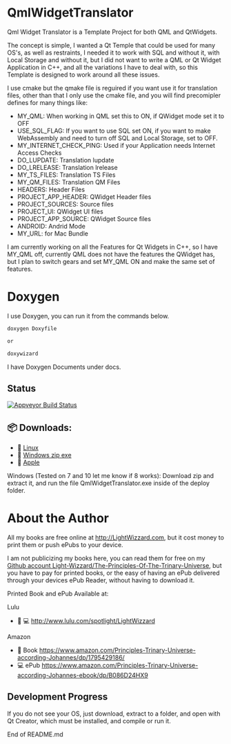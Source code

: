 # QmlWidgetTranslator

Qml Widget Translator is a Template Project for both QML and QtWidgets.

The concept is simple, I wanted a Qt Temple that could be used for many OS's,
as well as restraints, I needed it to work with SQL and without it, 
with Local Storage and without it, 
but I did not want to write a QML or Qt Widget Application in C++, 
and all the variations I have to deal with,
so this Template is designed to work around all these issues.

I use cmake but the qmake file is reguired if you want use it for translation files, 
other than that I only use the cmake file, and you will find precomipler defines for many things like:

* MY_QML: When working in QML set this to ON, if QWidget mode set it to OFF
* USE_SQL_FLAG: If you want to use SQL set ON, if you want to make WebAssembly and need to turn off SQL and Local Storage, set to OFF.
* MY_INTERNET_CHECK_PING: Used if your Application needs Internet Access Checks
* DO_LUPDATE: Translation lupdate
* DO_LRELEASE: Translation lrelease
* MY_TS_FILES: Translation TS Files
* MY_QM_FILES: Translation QM Files
* HEADERS: Header Files
* PROJECT_APP_HEADER: QWidget Header files
* PROJECT_SOURCES: Source files
* PROJECT_UI: QWidget UI files
* PROJECT_APP_SOURCE: QWidget Source files
* ANDROID: Andrid Mode
* MY_URL: for Mac Bundle

I am currently working on all the Features for Qt Widgets in C++, so I have MY_QML off, 
currently QML does not have the features the QWidget has,
but I plan to switch gears and set MY_QML ON and make the same set of features.

# Doxygen

I use Doxygen, you can run it from the commands below.

```bash
doxygen Doxyfile 

or

doxywizard
```

I have Doxygen Documents under docs.



## Status

[![Appveyor Build Status](https://ci.appveyor.com/api/projects/status/j7htumuwfx31elf6?svg=true)](https://ci.appveyor.com/project/Light-Wizzard/QmlWidgetTranslator)

## :package: **Downloads:**

- :penguin: [Linux](https://github.com/Light-Wizzard/QmlWidgetTranslator/releases/download/continuous/QmlWidgetTranslator-x86_64.AppImage)
- :office: [Windows zip exe](https://github.com/Light-Wizzard/QmlWidgetTranslator/releases/download/continuous/QmlWidgetTranslator_release.zip)
- :apple: [Apple](https://github.com/Light-Wizzard/QmlWidgetTranslator/releases/download/continuous/QmlWidgetTranslator.dmg)

Windows (Tested on 7 and 10 let me know if 8 works): Download zip and extract it, and run the file QmlWidgetTranslator.exe inside of the deploy folder.

# About the Author

All my books are free online at http://LightWizzard.com, but it cost money to print them or push ePubs to your device.

I am not publicizing my books here, you can read them for free on my 
[Github account Light-Wizzard/The-Principles-Of-The-Trinary-Universe](https://github.com/Light-Wizzard/The-Principles-Of-The-Trinary-Universe),
but you have to pay for printed books, or the easy of having an ePub delivered through your devices ePub Reader, without having to download it.

Printed Book and ePub Available at:

Lulu
* :book: :computer: http://www.lulu.com/spotlight/LightWizzard

Amazon
* :book: Book https://www.amazon.com/Principles-Trinary-Universe-according-Johannes/dp/1795429186/
* :computer: ePub https://www.amazon.com/Principles-Trinary-Universe-according-Johannes-ebook/dp/B086D24HX9

## Development Progress

If you do not see your OS, just download, extract to a folder, and open with Qt Creator, 
which must be installed, and compile or run it.


End of README.md
